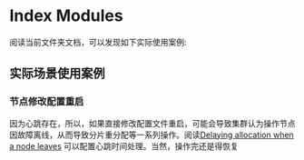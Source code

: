 # Index Modules
阅读当前文件夹文档，可以发现如下实际使用案例:

## 实际场景使用案例
### 节点修改配置重启
因为心跳存在，所以，如果直接修改配置文件重启，可能会导致集群认为操作节点因故障离线，从而导致分片重分配等一系列操作。阅读[Delaying allocation when a node leaves](./002.Delaying%20allocation%20when%20a%20node%20leaves.md) 可以配置心跳时间处理。当然，操作完还是得恢复